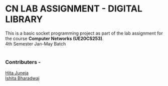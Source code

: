 # CN LAB ASSIGNMENT - DIGITAL LIBRARY

This is a basic socket programming project as part of the lab assignment for the course **Computer Networks (UE20CS253)**.<br>
4th Semester Jan-May Batch<br><br>

### Contributers - <br>
[Hita Juneja](https://github.com/hita03)<br>
[Ishita Bharadwaj](https://github.com/IshitaBharadwaj)
